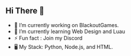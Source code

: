 ## Hi There 👋

- 🔭 I’m currently working on BlackoutGames. 
- 🌱 I’m currently learning Web Design and Luau
- ⚡ Fun fact : Join my Discord
- 🖥 My Stack: Python, Node.js, and HTML.
